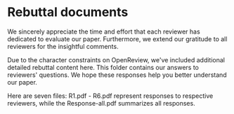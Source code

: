 # Rebuttal documents

We sincerely appreciate the time and effort that each reviewer has dedicated to evaluate our paper. Furthermore, we extend our gratitude to all reviewers for the insightful comments. 

Due to the character constraints on OpenReview, we've included additional detailed rebuttal content here. This folder contains our answers to reviewers' questions. We hope these responses help you better understand our paper. 

Here are seven files: R1.pdf - R6.pdf represent responses to respective reviewers, while the Response-all.pdf summarizes all responses.